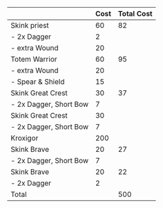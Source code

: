 | | Cost | Total Cost |
| ---| --- | --- |
Skink priest  |	60 | 82 | 
| - 2x Dagger |	2 |
| - extra Wound |	20 |
|Totem Warrior | 60	| 95 |
| - extra Wound	| 20 |
| - Spear & Shield	| 15 |
| Skink Great Crest | 30	| 37 |
| - 2x Dagger,  Short Bow	| 7 |
| Skink Great Crest | 30| 	| 37 |
| - 2x Dagger,  Short Bow	| 7 |
| Kroxigor	| 200 |
| Skink Brave | 20	| 27 |
| - 2x Dagger,  Short Bow	| 7 |
| Skink Brave | 20	| 22 |
| - 2x Dagger	| 2 |
| Total | |  500 |

